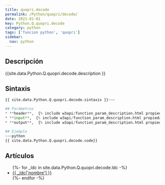 ```yaml
---
title: quopri.decode
permalink: /Python/quopri/decode/
date: 2021-01-01
key: Python.Q.quopri.decode
category: python
tags: ['funcion python', 'quopri']
sidebar: 
  nav: python
---
```


## Descripción
{{site.data.Python.Q.quopri.decode.description }}

## Sintaxis
~~~python
{{ site.data.Python.Q.quopri.decode.sintaxis }}~~~

## Parámetros
* **header**,  {% include w3api/function_param_description.html propiedad=site.data.Python.Q.quopri.decode valor="header" %}
* **input**,  {% include w3api/function_param_description.html propiedad=site.data.Python.Q.quopri.decode valor="input" %}
* **output**,  {% include w3api/function_param_description.html propiedad=site.data.Python.Q.quopri.decode valor="output" %}

## Ejemplo
~~~python
{{ site.data.Python.Q.quopri.decode.code}}
~~~

## Artículos
<ul>
{%- for _ldc in site.data.Python.Q.quopri.decode.ldc -%}
   <li>
       <a href="{{_ldc['url'] }}">{{ _ldc['nombre'] }}</a>
   </li>
{%- endfor -%}
</ul>
